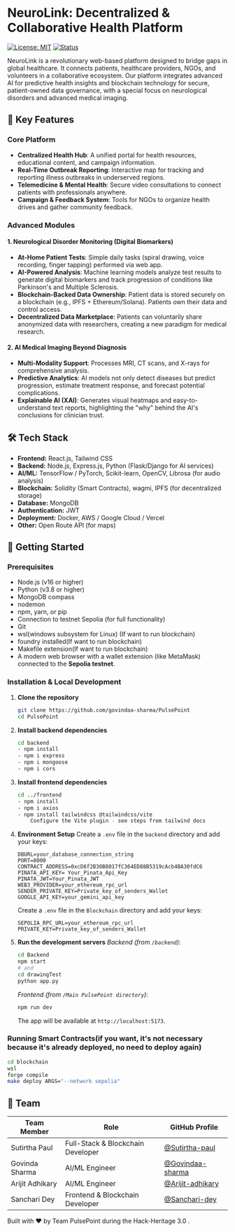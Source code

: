 # NeuroLink: Decentralized & Collaborative Health Platform

[![License: MIT](https://img.shields.io/badge/License-MIT-yellow.svg)](https://opensource.org/licenses/MIT)
[![Status](https://img.shields.io/badge/Status-Hackathon%20Project-blue)](https://github.com/govindaa-sharma/PulsePoint)

NeuroLink is a revolutionary web-based platform designed to bridge gaps in global healthcare. It connects patients, healthcare providers, NGOs, and volunteers in a collaborative ecosystem. Our platform integrates advanced AI for predictive health insights and blockchain technology for secure, patient-owned data governance, with a special focus on neurological disorders and advanced medical imaging.

## 🌟 Key Features

### Core Platform
- **Centralized Health Hub**: A unified portal for health resources, educational content, and campaign information.
- **Real-Time Outbreak Reporting**: Interactive map for tracking and reporting illness outbreaks in underserved regions.
- **Telemedicine & Mental Health**: Secure video consultations to connect patients with professionals anywhere.
- **Campaign & Feedback System**: Tools for NGOs to organize health drives and gather community feedback.

### Advanced Modules

#### 1. Neurological Disorder Monitoring (Digital Biomarkers)
- **At-Home Patient Tests**: Simple daily tasks (spiral drawing, voice recording, finger tapping) performed via web app.
- **AI-Powered Analysis**: Machine learning models analyze test results to generate digital biomarkers and track progression of conditions like Parkinson's and Multiple Sclerosis.
- **Blockchain-Backed Data Ownership**: Patient data is stored securely on a blockchain (e.g., IPFS + Ethereum/Solana). Patients own their data and control access.
- **Decentralized Data Marketplace**: Patients can voluntarily share anonymized data with researchers, creating a new paradigm for medical research.

#### 2. AI Medical Imaging Beyond Diagnosis
- **Multi-Modality Support**: Processes MRI, CT scans, and X-rays for comprehensive analysis.
- **Predictive Analytics**: AI models not only detect diseases but predict progression, estimate treatment response, and forecast potential complications.
- **Explainable AI (XAI)**: Generates visual heatmaps and easy-to-understand text reports, highlighting the "why" behind the AI's conclusions for clinician trust.

## 🛠️ Tech Stack

*   **Frontend:** React.js, Tailwind CSS
*   **Backend:** Node.js, Express.js, Python (Flask/Django for AI services)
*   **AI/ML:** TensorFlow / PyTorch, Scikit-learn, OpenCV, Librosa (for audio analysis)
*   **Blockchain:** Solidity (Smart Contracts), wagmi, IPFS (for decentralized storage)
*   **Database:**  MongoDB 
*   **Authentication:**  JWT
*   **Deployment:** Docker, AWS / Google Cloud / Vercel
*   **Other:**  Open Route API (for maps)

## 🚀 Getting Started

### Prerequisites

*   Node.js (v16 or higher)
*   Python (v3.8 or higher)
*   MongoDB compass
*   nodemon
*   npm, yarn, or pip
*   Connection to  testnet Sepolia (for full functionality)
*   Git
*   wsl(windows subsystem for Linux)  (If want to run blockchain)
*   foundry installed(If want to run blockchain)
*   Makefile extension(If want to run blockchain)
*    A modern web browser with a wallet extension (like MetaMask) connected to the **Sepolia testnet**.

### Installation & Local Development

1.  **Clone the repository**
    ```bash
    git clone https://github.com/govindaa-sharma/PulsePoint
    cd PulsePoint
    ```

2.  **Install backend dependencies**
    ```bash
    cd backend
    - npm install
    - npm i express
    - npm i mongoose
    - npm i cors
    ```

3.  **Install frontend dependencies**
    ```bash
    cd ../frontend
    - npm install
    - npm i axios
    - npm install tailwindcss @tailwindcss/vite
        Configure the Vite plugin - see steps from tailwind docs
    ```

4.  **Environment Setup**
    Create a `.env` file in the `backend` directory and add your keys:
    ```env
    DBURL=your_database_connection_string
    PORT=8000
    CONTRACT_ADDRESS=0xcD6f2B30B8017fC364ED88B5319cAcb4BA30fdC6
    PINATA_API_KEY= Your_Pinata_Api_Key
    PINATA_JWT=Your_Pinata_JWT
    WEB3_PROVIDER=your_ethereum_rpc_url
    SENDER_PRIVATE_KEY=Private_key_of_senders_Wallet
    GOOGLE_API_KEY=your_gemini_api_key
    ```
    Create a `.env` file in the `Blockchain` directory and add your keys:
    ```env
    SEPOLIA_RPC_URL=your_ethereum_rpc_url
    PRIVATE_KEY=Private_key_of_senders_Wallet
    ```

5.  **Run the development servers**
    *Backend (from `/backend`)*:
    ```bash
    cd Backend
    npm start
    # and
    cd drawingTest
    python app.py
    ```
    *Frontend (from `/Main PulsePoint directory`)*:
    ```bash
    npm run dev
    ```
    The app will be available at `http://localhost:5173`.

### Running Smart Contracts(if you want, it's not necessary because it's already deployed, no need to deploy again)

```bash
cd blockchain
wsl
forge compile
make deploy ARGS="--network sepolia"
```


## 👥 Team

| Team Member       | Role                            | GitHub Profile |
|-------------------|---------------------------------|----------------|
| Sutirtha Paul     | Full-Stack & Blockchain Developer | [@Sutirtha-paul](https://github.com/sutirthapaul17) |
| Govinda Sharma    | AI/ML Engineer                  | [@Govindaa-sharma](https://github.com/govindaa-sharma) |
| Arijit Adhikary   | AI/ML Engineer                  | [@Arijit-adhikary](https://github.com/Arijit963) |
| Sanchari Dey      | Frontend & Blockchain Developer | [@Sanchari-dey](https://github.com/Sancharidey2) |

Built with ❤️ by Team PulsePoint during the Hack-Heritage 3.0 .
